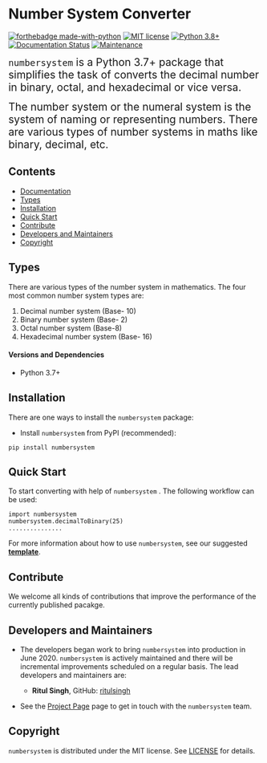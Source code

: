 # Number System Converter
[![forthebadge made-with-python](http://ForTheBadge.com/images/badges/made-with-python.svg)](https://www.python.org/)
[![MIT license](https://img.shields.io/badge/License-MIT-blue.svg)]()
[![Python 3.8+](https://img.shields.io/badge/python-3.7+-blue.svg)](https://www.python.org/downloads/release/python-370/)
[![Documentation Status](https://readthedocs.org/projects/ansicolortags/badge/?version=latest)](https://github.com/number-system/number-system/blob/master/README.md)
[![Maintenance](https://img.shields.io/badge/Maintained%3F-yes-green.svg)](https://github.com/number-system)


<span style="font-size:1.5em;">`numbersystem` is a Python 3.7+ package that simplifies the task of converts the decimal number in binary, octal, and hexadecimal or vice versa.
  
<span style="font-size:1.5em;">The number system or the numeral system is the system of naming or representing numbers. There are various types of number systems in maths like binary, decimal, etc.</span>


## Contents
- [Documentation](https://github.com/number-system/number-system/blob/master/README.md)
- [Types](##-Types)
- [Installation](#-installation)
- [Quick Start](#-quick-start)
- [Contribute](#-contribute)
- [Developers and Maintainers](#-developers-and-maintainers)
- [Copyright](#-copyright)


## Types
There are various types of the number system in mathematics. The four most common number system types are:
 1. Decimal number system (Base- 10)
 2. Binary number system (Base- 2)
 3. Octal number system (Base-8)
 4. Hexadecimal number system (Base- 16)


  #### Versions and Dependencies
  * Python 3.7+


## Installation
There are one ways to install the `numbersystem` package:

- Install `numbersystem` from PyPI (recommended):
```
pip install numbersystem
```


## Quick Start
To start converting with help of `numbersystem` . The following workflow can be used:

```
import numbersystem
numbersystem.decimalToBinary(25)
...............

```
For more information about how to use `numbersystem`, see our suggested **[template](https://github.com/number-system/number-system/blob/master/README.md)**.


## Contribute
We welcome all kinds of contributions that improve the performance of the currently published pacakge.

## Developers and Maintainers
* The developers began work to bring `numbersystem` into production in June 2020. `numbersystem` is actively maintained and there will be incremental improvements scheduled on a regular basis. The lead developers and maintainers are:

  * <b>Ritul Singh</b>, GitHub: [ritulsingh](https://github.com/ritulsingh)


* See the [Project Page](https://github.com/number-system) page to get in touch with the `numbersystem` team.

## Copyright
`numbersystem` is distributed under the MIT license. See [LICENSE](https://github.com/number-system/number-system/blob/master/LICENSE) for details.
